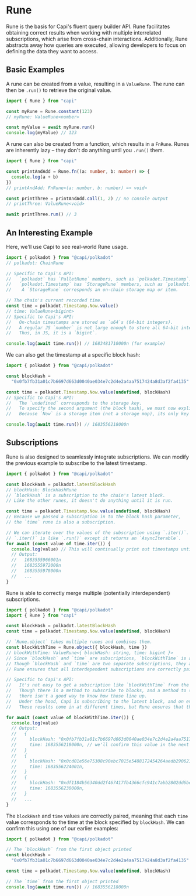 # Rune

Rune is the basis for Capi's fluent query builder API. Rune facilitates
obtaining correct results when working with multiple interrelated subscriptions,
which arise from cross-chain interactions. Additionally, Rune abstracts away how
queries are executed, allowing developers to focus on defining the data they
want to access.

## Basic Examples

A rune can be created from a value, resulting in a `ValueRune`. The rune can
then be `.run()` to retrieve the original value.

```ts
import { Rune } from "capi"

const myRune = Rune.constant(123)
// myRune: ValueRune<number>

const myValue = await myRune.run()
console.log(myValue) // 123
```

A rune can also be created from a function, which results in a `FnRune`. Runes
are inherently lazy – they don't do anything until you `.run()` them.

```ts
import { Rune } from "capi"

const printAndAdd = Rune.fn((a: number, b: number) => {
  console.log(a + b)
})
// printAndAdd: FnRune<(a: number, b: number) => void>

const printThree = printAndAdd.call(1, 2) // no console output
// printThree: ValueRune<void>

await printThree.run() // 3
```

## An Interesting Example

Here, we'll use Capi to see real-world Rune usage.

```ts
import { polkadot } from "@capi/polkadot"
// polkadot: ChainRune

// Specific to Capi's API:
//   `polkadot` has `PalletRune` members, such as `polkadot.Timestamp`.
//   `polkadot.Timestamp` has `StorageRune` members, such as `polkadot.Timestamp.Now`.
//    A `StorageRune` corresponds an on-chain storage map or item.

// The chain's current recorded time.
const time = polkadot.Timestamp.Now.value()
// time: ValueRune<bigint>
// Specific to Capi's API:
//   On-chain timestamps are stored as `u64`s (64-bit integers).
//   A regular JS `number` is not large enough to store all 64-bit integers.
//   Thus, in JS, it is a `bigint`.

console.log(await time.run()) // 1683481710000n (for example)
```

We can also get the timestamp at a specific block hash:

```ts
import { polkadot } from "@capi/polkadot"

const blockHash =
  "0x0fb7fb31a01c7b6697d663d0040ae034e7c2d4e2a4aa7517424a8d3af2fa4135"

const time = polkadot.Timestamp.Now.value(undefined, blockHash)
// Specific to Capi's API:
//   The `undefined` corresponds to the storage key.
//   To specify the second argument (the block hash), we must now explicitly specify the storage key.
//   Because `Now` is a storage item (not a storage map), its only key is `undefined`.

console.log(await time.run()) // 1683556218000n
```

## Subscriptions

Rune is also designed to seamlessly integrate subscriptions. We can modify the
previous example to subscribe to the latest timestamp.

```ts
import { polkadot } from "@capi/polkadot"

const blockHash = polkadot.latestBlockHash
// blockHash: BlockHashRune
// `blockHash` is a subscription to the chain's latest block.
// Like the other runes, it doesn't do anything until it is run.

const time = polkadot.Timestamp.Now.value(undefined, blockHash)
// Because we passed a subscription in to the block hash parameter,
// the `time` rune is also a subscription.

// We can iterate over the values of the subscription using `.iter()`.
// `.iter()` is like `.run()` except it returns an `AsyncIterable`.
for await (const value of time.iter()) {
  console.log(value) // This will continually print out timestamps until the script is stopped.
  // Output:
  //   1683555966001n
  //   1683555972000n
  //   1683555978000n
  //   ...
}
```

Rune is able to correctly merge multiple (potentially interdependent)
subscriptions.

```ts
import { polkadot } from "@capi/polkadot"
import { Rune } from "capi"

const blockHash = polkadot.latestBlockHash
const time = polkadot.Timestamp.Now.value(undefined, blockHash)

// `Rune.object` takes multiple runes and combines them.
const blockWithTime = Rune.object({ blockHash, time })
// blockWithTime: ValueRune<{ blockHash: string, time: bigint }>
// Since `blockHash` and `time` are subscriptions, `blockWithTime` is also a subscription.
// Though `blockHash` and `time` are two separate subscriptions, they are interdependent.
// Rune ensures that all interdependent subscriptions are correctly paired.

// Specific to Capi's API:
//   It's not easy to get a subscription like `blockWithTime` from the RPC calls the nodes expose.
//   Though there is a method to subscribe to blocks, and a method to subscribe to storage,
//   there isn't a good way to know how those line up.
//   Under the hood, Capi is subscribing to the latest block, and on every new block, querying storage.
//   These results come in at different times, but Rune ensures that they are outputted simultaneously.

for await (const value of blockWithTime.iter()) {
  console.log(value)
  // Output:
  //   {
  //     blockHash: "0x0fb7fb31a01c7b6697d663d0040ae034e7c2d4e2a4aa7517424a8d3af2fa4135",
  //     time: 1683556218000n, // we'll confirm this value in the next example
  //   }
  //   {
  //     blockHash: "0x0cd01e56e75308c90ebc7015e5488172454264aedb2906213a15631db503a59c",
  //     time: 1683556224001n,
  //   }
  //   {
  //     blockHash: "0xdf1184b56340dd2f467417fb4366cfc941c7abb2802dd6be50d39a6328d25fad",
  //     time: 1683556230000n,
  //   }
  //   ...
}
```

The `blockHash` and `time` values are correctly paired, meaning that each `time`
value corresponds to the time at the block specified by `blockHash`. We can
confirm this using one of our earlier examples:

```ts
import { polkadot } from "@capi/polkadot"

// The `blockHash` from the first object printed
const blockHash =
  "0x0fb7fb31a01c7b6697d663d0040ae034e7c2d4e2a4aa7517424a8d3af2fa4135"

const time = polkadot.Timestamp.Now.value(undefined, blockHash)

// The `time` from the first object printed
console.log(await time.run()) // 1683556218000n
```
